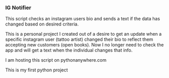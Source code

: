 ### IG Notifier

This script checks an instagram users bio and sends a text if the data has changed based on desired criteria. 

This is a personal project I created out of a desire to get an update when a specific instagram user (tattoo artist) changed their bio to reflect them accepting new customers (open books). Now I no longer need to check the app and will get a text when the individual changes that info. 

I am hosting this script on pythonanywhere.com

This is my first python project
